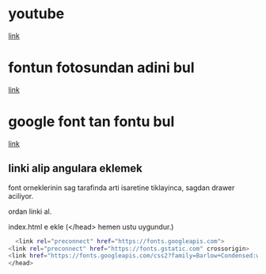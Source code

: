 # youtube 
[link](https://www.youtube.com/watch?v=eLY5KSXcQ6c&ab_channel=RosemaryBarker)


# fontun fotosundan adini bul

[link](https://www.fontsquirrel.com/matcherator)

# google font tan fontu bul

[link](https://fonts.google.com/specimen/Barlow+Condensed?preview.text=CONTACT%20US)


## linki alip angulara eklemek
font orneklerinin sag tarafinda arti isaretine tiklayinca, sagdan drawer aciliyor.

ordan linki al.

index.html e ekle (\</head> hemen ustu uygundur.)
```.sh
  <link rel="preconnect" href="https://fonts.googleapis.com">
<link rel="preconnect" href="https://fonts.gstatic.com" crossorigin>
<link href="https://fonts.googleapis.com/css2?family=Barlow+Condensed:wght@100&display=swap" rel="stylesheet">
</head>
```